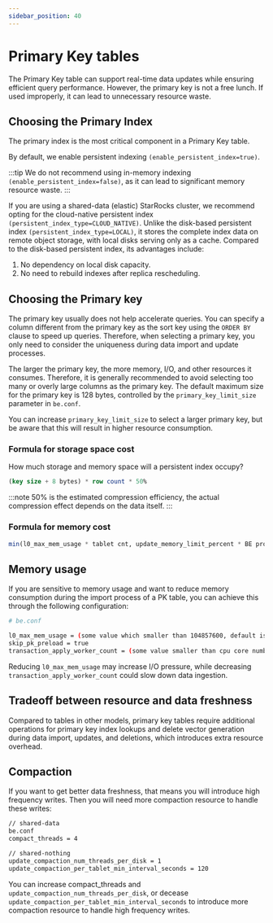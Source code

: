 ```yaml
---
sidebar_position: 40
---
```


# Primary Key tables

The Primary Key table can support real-time data updates while ensuring efficient query performance. However, the primary key is not a free lunch. If used improperly, it can lead to unnecessary resource waste.

## Choosing the Primary Index

The primary index is the most critical component in a Primary Key table.

By default, we enable persistent indexing `(enable_persistent_index=true)`.

:::tip
We do not recommend using in-memory indexing `(enable_persistent_index=false)`, as it can lead to significant memory resource waste.
:::

If you are using a shared-data (elastic) StarRocks cluster, we recommend opting for the cloud-native persistent index `(persistent_index_type=CLOUD_NATIVE)`. Unlike the disk-based persistent index `(persistent_index_type=LOCAL)`, it stores the complete index data on remote object storage, with local disks serving only as a cache. Compared to the disk-based persistent index, its advantages include:

1. No dependency on local disk capacity.
2. No need to rebuild indexes after replica rescheduling.

## Choosing the Primary key

The primary key usually does not help accelerate queries. You can specify a column different from the primary key as the sort key using the `ORDER BY` clause to speed up queries. Therefore, when selecting a primary key, you only need to consider the uniqueness during data import and update processes.

The larger the primary key, the more memory, I/O, and other resources it consumes. Therefore, it is generally recommended to avoid selecting too many or overly large columns as the primary key. The default maximum size for the primary key is 128 bytes, controlled by the `primary_key_limit_size` parameter in `be.conf`. 

You can increase `primary_key_limit_size` to select a larger primary key, but be aware that this will result in higher resource consumption.

### Formula for storage space cost

How much storage and memory space will a persistent index occupy?

```sql
(key size + 8 bytes) * row count * 50% 
```

:::note
50% is the estimated compression efficiency, the actual compression effect depends on the data itself.
:::

### Formula for memory cost

```sql
min(l0_max_mem_usage * tablet cnt, update_memory_limit_percent * BE process memory);
```

## Memory usage

If you are sensitive to memory usage and want to reduce memory consumption during the import process of a PK table, you can achieve this through the following configuration:

```sh
# be.conf

l0_max_mem_usage = (some value which smaller than 104857600, default is 104857600)
skip_pk_preload = true
transaction_apply_worker_count = (some value smaller than cpu core number, default is cpu core number)
```

Reducing `l0_max_mem_usage` may increase I/O pressure, while decreasing `transaction_apply_worker_count` could slow down data ingestion.

## Tradeoff between resource and data freshness

Compared to tables in other models, primary key tables require additional operations for primary key index lookups and delete vector generation during data import, updates, and deletions, which introduces extra resource overhead.


## Compaction
If you want to get better data freshness, that means you will introduce high frequency writes. Then you will need more compaction resource to handle these writes:

```sh
// shared-data
be.conf
compact_threads = 4

// shared-nothing
update_compaction_num_threads_per_disk = 1
update_compaction_per_tablet_min_interval_seconds = 120
```

You can increase compact_threads and `update_compaction_num_threads_per_disk`, or decease `update_compaction_per_tablet_min_interval_seconds` to introduce more compaction resource to handle high frequency writes.

